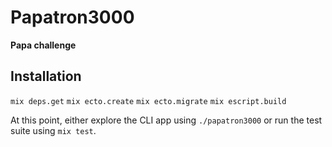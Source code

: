 # Papatron3000

**Papa challenge**

## Installation

`mix deps.get`
`mix ecto.create`
`mix ecto.migrate`
`mix escript.build`

At this point, either explore the CLI app using `./papatron3000` or
run the test suite using `mix test`.
